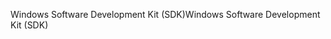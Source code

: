 <span data-ttu-id="654f8-101">Windows Software Development Kit (SDK)</span><span class="sxs-lookup"><span data-stu-id="654f8-101">Windows Software Development Kit (SDK)</span></span>